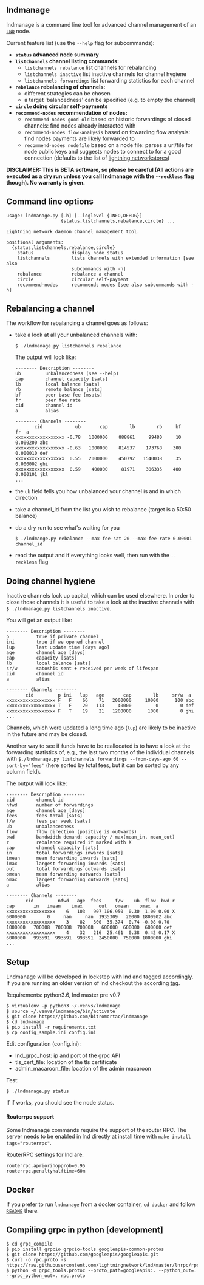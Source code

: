 lndmanage
---------

lndmanage is a command line tool for advanced channel management of an [`LND`](https://github.com/lightningnetwork/lnd) node.

Current feature list (use the ```--help``` flag for subcommands):

* __```status``` advanced node summary__
* __```listchannels``` channel listing commands:__
  * ```listchannels rebalance``` list channels for rebalancing
  * ```listchannels inactive``` list inactive channels for channel hygiene 
  * ```listchannels forwardings``` list forwarding statistics for each channel 
* __```rebalance``` rebalancing of channels:__
  * different strategies can be chosen
  * a target 'balancedness' can be specified (e.g. to empty the channel)
* __```circle``` doing circular self-payments__
* __```recommend-nodes``` recommendation of nodes:__
  * ```recommend-nodes good-old``` based on historic forwardings of closed channels: find nodes already interacted with
  * ```recommend-nodes flow-analysis``` based on fowarding flow analysis: find nodes payments are likely forwarded to
  * ```recommend-nodes nodefile``` based on a node file: parses a url/file for node public keys and suggests nodes to connect to for a good connection
    (defaults to the list of [lightning networkstores](http://lightningnetworkstores.com))

**DISCLAIMER: This is BETA software, so please be careful (All actions are executed as a dry run unless you call lndmanage with the ```--reckless``` flag though). No warranty is given.**

Command line options
--------------------
```
usage: lndmanage.py [-h] [--loglevel {INFO,DEBUG}]
                    {status,listchannels,rebalance,circle} ...

Lightning network daemon channel management tool.

positional arguments:
  {status,listchannels,rebalance,circle}
    status              display node status
    listchannels        lists channels with extended information [see also
                        subcommands with -h]
    rebalance           rebalance a channel
    circle              circular self-payment
    recommend-nodes     recommends nodes [see also subcommands with -h]
```

Rebalancing a channel
---------------------
The workflow for rebalancing a channel goes as follows:

* take a look at all your unbalanced channels with:

  ```$ ./lndmanage.py listchannels rebalance```
  
    The output will look like:
  ```
  -------- Description --------
  ub         unbalancedness (see --help)
  cap        channel capacity [sats]
  lb         local balance [sats]
  rb         remote balance [sats]
  bf         peer base fee [msats]
  fr         peer fee rate
  cid        channel id
  a          alias
  
  -------- Channels --------
         cid            ub       cap        lb        rb     bf        fr  a       
  xxxxxxxxxxxxxxxxxx -0.78   1000000    888861     99480     10  0.000200 abc                
  xxxxxxxxxxxxxxxxxx -0.63   1000000    814537    173768    300  0.000010 def
  xxxxxxxxxxxxxxxxxx  0.55   2000000    450792   1540038     35  0.000002 ghi
  xxxxxxxxxxxxxxxxxx  0.59    400000     81971    306335    400  0.000101 jkl
  ...
  ```
* the ```ub``` field tells you how unbalanced your channel is and in which direction
* take a channel_id from the list you wish to rebalance (target is a 50:50 balance)
* do a dry run to see what's waiting for you

  ```$ ./lndmange.py rebalance --max-fee-sat 20 --max-fee-rate 0.00001 channel_id```

* read the output and if everything looks well, then run with the ```--reckless``` flag

Doing channel hygiene
---------------------
Inactive channels lock up capital, which can be used elsewhere. In order to close those channels it is useful to take a look
at the inactive channels with ```$ ./lndmanage.py listchannels inactive```.

You will get an output like:

```
-------- Description --------
p          true if private channel
ini        true if we opened channel
lup        last update time [days ago]
age        channel age [days]
cap        capacity [sats]
lb         local balance [sats]
sr/w       satoshis sent + received per week of lifespan
cid        channel id
a          alias

-------- Channels --------
       cid         p ini   lup   age       cap        lb     sr/w  a       
xxxxxxxxxxxxxxxxxx F   F    66    71   2000000     10000      100 abc
xxxxxxxxxxxxxxxxxx T   F    20   113     40000         0        0 def
xxxxxxxxxxxxxxxxxx F   T    19    21   1200000      1000        0 ghi
...
```
Channels, which were updated a long time ago (```lup```) are likely to be inactive in the future and may be closed.

Another way to see if funds have to be reallocated is to have a look at
the forwarding statistics of, e.g., the last two months of the individual channels
 with ```$./lndmanage.py listchannels forwardings --from-days-ago 60 --sort-by='fees'```
 (here sorted by total fees, but it can be sorted by any column field).

The output will look like:
```
-------- Description --------
cid        channel id
nfwd       number of forwardings
age        channel age [days]
fees       fees total [sats]
f/w        fees per week [sats]
ub         unbalancedness
flow       flow direction (positive is outwards)
bwd        bandwidth demand: capacity / max(mean_in, mean_out)
r          rebalance required if marked with X
cap        channel capacity [sats]
in         total forwardings inwards [sats]
imean      mean forwarding inwards [sats]
imax       largest forwarding inwards [sats]
out        total forwardings outwards [sats]
omean      mean forwarding outwards [sats]
omax       largest forwarding outwards [sats]
a          alias

-------- Channels --------
       cid         nfwd   age  fees     f/w    ub  flow  bwd r      cap       in   imean    imax      out   omean    omax  a
xxxxxxxxxxxxxxxxxx    6   103   907 106.950  0.30  1.00 0.00 X  6000000        0     nan     nan  1935309   20000 1800902 abc
xxxxxxxxxxxxxxxxxx    3    82   300  35.374  0.74 -0.08 0.70    1000000   700008  700008  700008   600000  600000  600000 def
xxxxxxxxxxxxxxxxxx    4    32   216  25.461  0.38  0.42 0.17 X  6000000   993591  993591  993591  2450000  750000 1000000 ghi
...
```

Setup
-----
Lndmanage will be developed in lockstep with lnd and tagged accordingly. If you are running an older version of lnd
checkout the according [tag](https://github.com/bitromortac/lndmanage/releases).

Requirements: python3.6, lnd master pre v0.7
```
$ virtualenv -p python3 ~/.venvs/lndmanage
$ source ~/.venvs/lndmanage/bin/activate
$ git clone https://github.com/bitromortac/lndmanage
$ cd lndmanage
$ pip install -r requirements.txt
$ cp config_sample.ini config.ini
```

Edit configuration (config.ini):
* lnd_grpc_host: ip and port of the grpc API
* tls_cert_file: location of the tls certificate
* admin_macaroon_file: location of the admin macaroon

Test:
```
$ ./lndmanage.py status 
```
If if works, you should see the node status.

#### Routerrpc support ####

Some lndmanage commands require the support of the router RPC. The server needs to be enabled in lnd
directly at install time with ```make install tags="routerrpc"```.

RouterRPC settings for lnd are:
```
routerrpc.apriorihopprob=0.95
routerrpc.penaltyhalftime=60m
```

Docker
------

If you prefer to run `lndmanage` from a docker container, `cd docker` and follow [`README`](docker/README.md) there.

Compiling grpc in python [development]
----------------------------------------------------
```
$ cd grpc_compile
$ pip install grpcio grpcio-tools googleapis-common-protos
$ git clone https://github.com/googleapis/googleapis.git
$ curl -o rpc.proto -s https://raw.githubusercontent.com/lightningnetwork/lnd/master/lnrpc/rpc.proto
$ python -m grpc_tools.protoc --proto_path=googleapis:. --python_out=. --grpc_python_out=. rpc.proto
```
